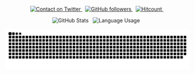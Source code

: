 <p align="center">
  <a href="https://twitter.com/idealeer">
  <img alt="Contact on Twitter" src="https://img.shields.io/badge/-@idealeer-D6EAF8?style=flat&logo=Twitter"/img>
  </a> &nbsp
  <a href="https://github.com/idealeer?tab=followers">
  <img alt="GitHub followers" src="https://img.shields.io/github/followers/idealeer?label=GitHub%20Followers&style=social"> 
  </a> &nbsp
  <a href="https://github.com/idealeer">
  <img alt="Hitcount" src="https://hits.seeyoufarm.com/api/count/incr/badge.svg?url=https%3A%2F%2Fgithub.com%2Fidealeer%2Fidealeer&count_bg=%23AED6F1&title_bg=%23D7DBDD&icon=&icon_color=%23AED6F1&title=Profile%20Views&#58;&edge_flat=false">
  </a> &nbsp
</p>
<p align="center">
  <img alt="GitHub Stats" src="https://github-readme-stats-git-masterrstaa-rickstaa.vercel.app/api?username=idealeer&count_private=true&theme=chartreuse&show_icons=true&hide_border=true&hide_title=true&hide_rank=true"> &nbsp
  <img alt="Language Usage" src="https://github-readme-stats-git-masterrstaa-rickstaa.vercel.app/api/top-langs/?username=idealeer&count_private=true&theme=chartreuse&hide_border=true&layout=compact&langs_count=6"> &nbsp
</p>

<picture>
  <source media="(prefers-color-scheme: dark)" srcset="https://raw.githubusercontent.com/idealeer/idealeer/snake/github-contribution-grid-snake-dark.svg">
  <source media="(prefers-color-scheme: light)" srcset="https://raw.githubusercontent.com/idealeer/idealeer/snake/github-contribution-grid-snake.svg">
  <img alt="github contribution grid snake animation" src="https://raw.githubusercontent.com/idealeer/idealeer/snake/github-contribution-grid-snake.svg">
</picture>
